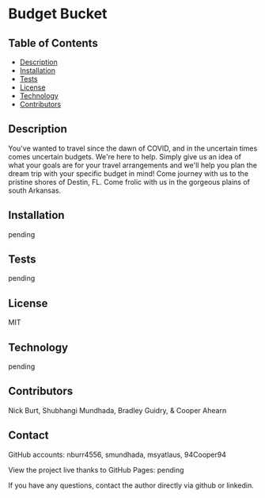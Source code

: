 
# Budget Bucket

## Table of Contents
- [Description](#description)
- [Installation](#installation)
- [Tests](#tests)
- [License](#license)
- [Technology](#technology)
- [Contributors](#contributors)

## Description
  You've wanted to travel since the dawn of COVID, and in the uncertain times comes uncertain budgets. We're here to help. Simply give us an idea of what your goals are for your travel arrangements and we'll help you plan the dream trip with your specific budget in mind! Come journey with us to the pristine shores of Destin, FL. Come frolic with us in the gorgeous plains of south Arkansas.

## Installation
pending
  
## Tests
pending

## License
MIT

## Technology
pending

## Contributors
Nick Burt, Shubhangi Mundhada, Bradley Guidry, & Cooper Ahearn

## Contact

GitHub accounts: nburr4556, smundhada, msyatlaus, 94Cooper94

View the project live thanks to GitHub Pages: pending

If you have any questions, contact the author directly via github or linkedin.